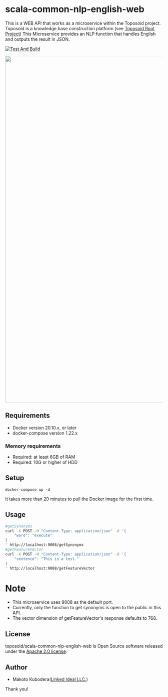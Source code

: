 # scala-common-nlp-english-web
This is a WEB API that works as a microservice within the Toposoid project.
Toposoid is a knowledge base construction platform.(see [Toposoid Root Project](https://github.com/toposoid/toposoid.git))
This Microservice provides an NLP function that handles English and outputs the result in JSON.

[![Test And Build](https://github.com/toposoid/scala-common-nlp-english-web/actions/workflows/action.yml/badge.svg)](https://github.com/toposoid/scala-common-nlp-english-web/actions/workflows/action.yml)

<img width="1105" src="https://user-images.githubusercontent.com/82787843/146533705-b1a09ad0-5faa-42db-8e02-fd3babf1c9e6.png">

## Requirements
* Docker version 20.10.x, or later
* docker-compose version 1.22.x

### Memory requirements
* Required: at least 6GB of RAM
* Required: 10G or higher of HDD

## Setup
```bssh
docker-compose up -d
```
It takes more than 20 minutes to pull the Docker image for the first time.

## Usage
```bash
#getSynonyms
curl -X POST -H "Content-Type: application/json" -d '{
    "word": "execute"
}
' http://localhost:9008/getSynonyms
#getFeatureVector
curl -X POST -H "Content-Type: application/json" -d '{
    "sentence": "This is a test."
}
' http://localhost:9008/getFeatureVector
```

# Note
* This microservice uses 9008 as the default port.
* Currently, only the function to get synonyms is open to the public in this API.
* The vector dimension of getFeatureVector's response defaults to 768.

## License
toposoid/scala-common-nlp-english-web is Open Source software released under the [Apache 2.0 license](https://www.apache.org/licenses/LICENSE-2.0.html).

## Author
* Makoto Kubodera([Linked Ideal LLC.](https://linked-ideal.com/))

Thank you!
